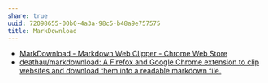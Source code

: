 ```yaml
---
share: true
uuid: 72098655-00b0-4a3a-98c5-b48a9e757575
title: MarkDownload
---
```

* [MarkDownload - Markdown Web Clipper - Chrome Web Store](https://chrome.google.com/webstore/detail/markdownload-markdown-web/pcmpcfapbekmbjjkdalcgopdkipoggdi/related)
* [deathau/markdownload: A Firefox and Google Chrome extension to clip websites and download them into a readable markdown file.](https://github.com/deathau/markdownload)